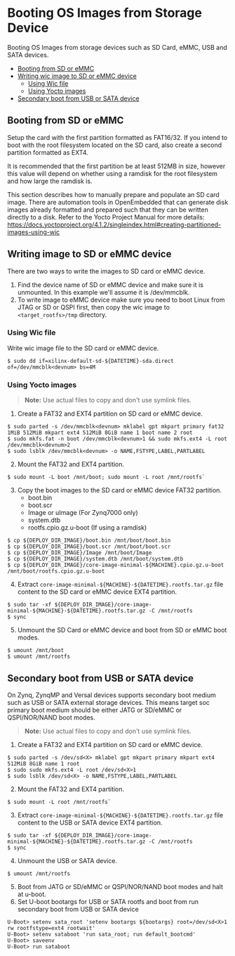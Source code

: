 # Booting OS Images from Storage Device 

Booting OS Images from storage devices such as SD Card, eMMC, USB and SATA devices.

* [Booting from SD or eMMC](#booting-from-sd-or-emmc)
* [Writing wic image to SD or eMMC device](#writing-image-to-sd-or-emmc-device)
  * [Using Wic file](#using-wic-file)
  * [Using Yocto images](#using-yocto-images)
* [Secondary boot from USB or SATA device](#secondary-boot-from-usb-or-sata-device)

## Booting from SD or eMMC

Setup the card with the first partition formatted as FAT16/32. If you intend to
boot with the root filesystem located on the SD card, also create a second
partition formatted as EXT4.

It is recommended that the first partition be at least 512MB in size, however
this value will depend on whether using a ramdisk for the root filesystem and
how large the ramdisk is.

This section describes how to manually prepare and populate an SD card image.
There are automation tools in OpenEmbedded that can generate disk images already
formatted and prepared such that they can be written directly to a disk. Refer
to the Yocto Project Manual for more details:
https://docs.yoctoproject.org/4.1.2/singleindex.html#creating-partitioned-images-using-wic

## Writing image to SD or eMMC device

There are two ways to write the images to SD card or eMMC device.

1. Find the device name of SD or eMMC device and make sure it is unmounted. In
   this example we'll assume it is /dev/mmcblk<devnum><partnum>.
2. To write image to eMMC device make sure you need to boot Linux from JTAG or 
   SD or QSPI first, then copy the wic image to `<target_rootfs>/tmp` directory.

### Using Wic file

Write wic image file to the SD card or eMMC device.
```
$ sudo dd if=xilinx-default-sd-${DATETIME}-sda.direct of=/dev/mmcblk<devnum> bs=4M 
```

### Using Yocto images

> **Note:** Use actual files to copy and don't use symlink files.

1. Create a FAT32 and EXT4 partition on SD card or eMMC device.
```
$ sudo parted -s /dev/mmcblk<devnum> mklabel gpt mkpart primary fat32 1MiB 512MiB mkpart ext4 512MiB 8GiB name 1 boot name 2 root
$ sudo mkfs.fat -n boot /dev/mmcblk<devnum>1 && sudo mkfs.ext4 -L root /dev/mmcblk<devnum>2
$ sudo lsblk /dev/mmcblk<devnum> -o NAME,FSTYPE,LABEL,PARTLABEL
```
2. Mount the FAT32 and EXT4 partition.
```
$ sudo mount -L boot /mnt/boot; sudo mount -L root /mnt/rootfs` 
```
3. Copy the boot images to the SD card or eMMC device FAT32 partition.
   * boot.bin
   * boot.scr
   * Image or uImage (For Zynq7000 only)
   * system.dtb
   * rootfs.cpio.gz.u-boot (If using a ramdisk)
```
$ cp ${DEPLOY_DIR_IMAGE}/boot.bin /mnt/boot/boot.bin
$ cp ${DEPLOY_DIR_IMAGE}/boot.scr /mnt/boot/boot.scr
$ cp ${DEPLOY_DIR_IMAGE}/Image /mnt/boot/Image
$ cp ${DEPLOY_DIR_IMAGE}/system.dtb /mnt/boot/system.dtb
$ cp ${DEPLOY_DIR_IMAGE}/core-image-minimal-${MACHINE}.cpio.gz.u-boot /mnt/boot/rootfs.cpio.gz.u-boot
```
4. Extract `core-image-minimal-${MACHINE}-${DATETIME}.rootfs.tar.gz` file content to the SD 
   card or eMMC device EXT4 partition.
```
$ sudo tar -xf ${DEPLOY_DIR_IMAGE}/core-image-minimal-${MACHINE}-${DATETIME}.rootfs.tar.gz -C /mnt/rootfs
$ sync
```
5. Unmount the SD Card or eMMC device and boot from SD or eMMC boot modes.
```
$ umount /mnt/boot
$ umount /mnt/rootfs
```

## Secondary boot from USB or SATA device

On Zynq, ZynqMP and Versal devices supports secondary boot medium such as USB or
SATA external storage devices. This means target soc primary boot medium should
be either JATG or SD/eMMC or QSPI/NOR/NAND boot modes.

> **Note:** Use actual files to copy and don't use symlink files.

1. Create a FAT32 and EXT4 partition on SD card or eMMC device.
```
$ sudo parted -s /dev/sd<X> mklabel gpt mkpart primary mkpart ext4 512MiB 8GiB name 1 root
$ sudo sudo mkfs.ext4 -L root /dev/sd<X>1
$ sudo lsblk /dev/sd<X> -o NAME,FSTYPE,LABEL,PARTLABEL
```
2. Mount the FAT32 and EXT4 partition.
```
$ sudo mount -L root /mnt/rootfs` 
```
3. Extract `core-image-minimal-${MACHINE}-${DATETIME}.rootfs.tar.gz` file content
   to the USB or SATA device EXT4 partition.
```
$ sudo tar -xf ${DEPLOY_DIR_IMAGE}/core-image-minimal-${MACHINE}-${DATETIME}.rootfs.tar.gz -C /mnt/rootfs
$ sync
```
4. Unmount the USB or SATA device.
```
$ umount /mnt/rootfs
```
5. Boot from JATG or SD/eMMC or QSPI/NOR/NAND boot modes and halt at u-boot.
6. Set U-boot bootargs for USB or SATA rootfs and boot from run secondary boot 
   from USB or SATA device
```
U-Boot> setenv sata_root 'setenv bootargs ${bootargs} root=/dev/sd<X>1 rw rootfstype=ext4 rootwait'
U-Boot> setenv sataboot 'run sata_root; run default_bootcmd'
U-Boot> saveenv
U-Boot> run sataboot
```
